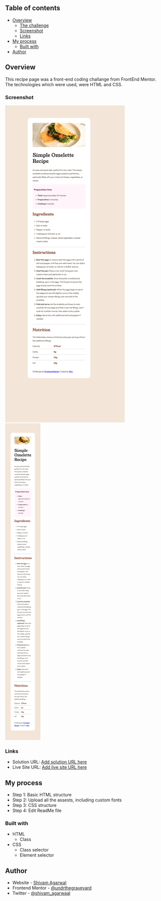 ## Table of contents

- [Overview](#overview)
  - [The challenge](#the-challenge)
  - [Screenshot](#screenshot)
  - [Links](#links)
- [My process](#my-process)
  - [Built with](#built-with)
- [Author](#author)

## Overview

This recipe page was a front-end coding challange from FrontEnd Mentor. The technologies which were used, were HTML and CSS.

### Screenshot

![](./design/FinalDesign_DesktopView.png)
![](./design/FinalDesign_MobileView.png)

### Links

- Solution URL: [Add solution URL here](https://your-solution-url.com)
- Live Site URL: [Add live site URL here](https://your-live-site-url.com)

## My process

- Step 1: Basic HTML structure
- Step 2: Upload all the assests, including custom fonts 
- Step 3: CSS structure
- Step 4: Edit ReadMe file
### Built with

- HTML
  - Class
- CSS
  - Class selector
  - Element selector  

## Author

- Website - [Shivam Agarwal](https://www.shivamagarwal.au)
- Frontend Mentor - [@undrthegraveyard](https://www.frontendmentor.io/profile/undrthegraveyard)
- Twitter - [@shivam_agarwaal](https://twitter.com/shivam_agarwaal)
